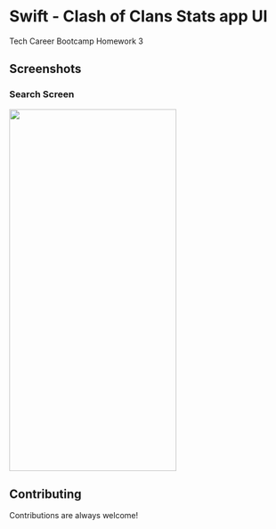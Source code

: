 # Swift - Clash of Clans Stats app UI

Tech Career Bootcamp Homework 3 

## Screenshots

### Search Screen
<img align="center" width="300" height="650" src="https://user-images.githubusercontent.com/31064552/212193398-c02375a9-2125-49d1-9399-ecdd458dcc97.png">


## Contributing

Contributions are always welcome!
